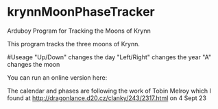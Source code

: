 # krynnMoonPhaseTracker
Arduboy Program for Tracking the Moons of Krynn

This program tracks the three moons of Krynn.

#Useage
"Up/Down" changes the day
"Left/Right" changes the year
"A" changes the moon

You can run an online version here: 

The calendar and phases are following the work of Tobin Melroy which I found at http://dragonlance.d20.cz/clanky/243/2317.html on 4 Sept 23
